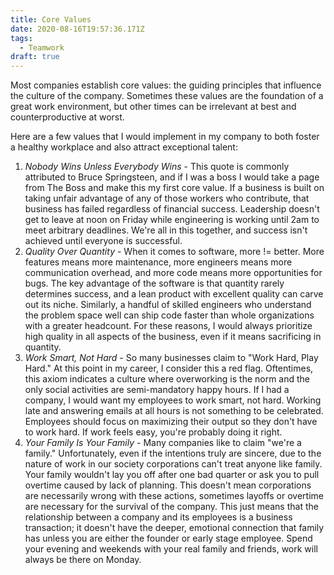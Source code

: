 ```yaml
---
title: Core Values
date: 2020-08-16T19:57:36.171Z
tags:
  - Teamwork
draft: true
---
```

Most companies establish core values: the guiding principles that influence the culture of the company.  Sometimes these values are the foundation of a great work environment, but other times can be irrelevant at best and counterproductive at worst. 

Here are a few values that I would implement in my company to both foster a healthy workplace and also attract exceptional talent:

1. *Nobody Wins Unless Everybody Wins* - This quote is commonly attributed to Bruce Springsteen, and if I was a boss I would take a page from The Boss and make this my first core value.  If a business is built on taking unfair advantage of any of those workers who contribute, that business has failed regardless of financial success.  Leadership doesn't get to leave at noon on Friday while engineering is working until 2am to meet arbitrary deadlines. We're all in this together, and success isn't achieved until everyone is successful.  
2. *Quality Over Quantity* - When it comes to software, more != better.  More features means more maintenance, more engineers means more communication overhead, and more code means more opportunities for bugs.  The key advantage of the software is that quantity rarely determines success, and a lean product with excellent quality can carve out its niche.  Similarly, a handful of skilled engineers who understand the problem space well can ship code faster than whole organizations with a greater headcount.  For these reasons, I would always prioritize high quality in all aspects of the business, even if it means sacrificing in quantity.
3. *Work Smart, Not Hard* - So many businesses claim to "Work Hard, Play Hard."  At this point in my career, I consider this a red flag.  Oftentimes, this axiom indicates a culture where overworking is the norm and the only social activities are semi-mandatory happy hours. If I had a company, I would want my employees to work smart, not hard.  Working late and answering emails at all hours is not something to be celebrated.  Employees should focus on maximizing their output so they don't have to work hard.  If work feels easy, you're probably doing it right.  
4. *Your Family Is Your Family* - Many companies like to claim "we're a family."  Unfortunately, even if the intentions truly are sincere, due to the nature of work in our society corporations can't treat anyone like family.  Your family wouldn't lay you off after one bad quarter or ask you to pull overtime caused by lack of planning.  This doesn't mean corporations are necessarily wrong with these actions, sometimes layoffs or overtime are necessary for the survival of the company.  This just means that the relationship between a company and its employees is a business transaction; it doesn't have the deeper, emotional connection that family has unless you are either the founder or early stage employee. Spend your evening and weekends with your real family and friends, work will always be there on Monday.